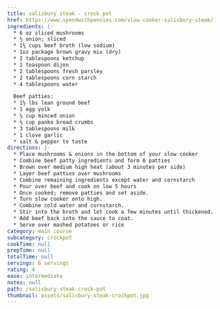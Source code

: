 ```yaml
---
title: salisbury steak - crock pot
href: https://www.spendwithpennies.com/slow-cooker-salisbury-steak/
ingredients: |-
  * 6 oz sliced mushrooms
  * ½ onion; sliced
  * 1½ cups beef broth (low sodium)
  * 1oz package brown gravy mix (dry)
  * 2 tablespoons ketchup
  * 1 teaspoon dijon
  * 2 tablespoons fresh parsley
  * 2 tablespoons corn starch
  * 4 tablespoons water

  Beef patties:
  * 1½ lbs lean ground beef
  * 1 egg yolk
  * ¼ cup minced onion
  * ⅓ cup panko bread crumbs
  * 3 tablespoons milk
  * 1 clove garlic
  * salt & pepper to taste
directions: |-
  * Place mushrooms & onions in the bottom of your slow cooker
  * Combine beef patty ingredients and form 6 patties
  * Brown over medium high heat (about 3 minutes per side)
  * Layer beef patties over mushrooms
  * Combine remaining ingredients except water and cornstarch
  * Pour over beef and cook on low 5 hours
  * Once cooked; remove patties and set aside.
  * Turn slow cooker onto high.
  * Combine cold water and cornstarch.
  * Stir into the broth and let cook a few minutes until thickened.
  * Add beef back into the sauce to coat.
  * Serve over mashed potatoes or rice
category: main course
subcategory: crockpot
cookTime: null
prepTime: null
totalTime: null
servings: 6 servings
rating: 4
ease: intermediate
notes: null
path: /salisbury-steak-crock-pot
thumbnail: assets/salisbury-steak-crockpot.jpg
---
```

